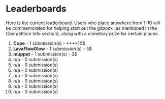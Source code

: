 # Leaderboards

Here is the current leaderboard. Users who place anywhere from 1-10 will be commemorated for helping start out the gitbook \(as mentioned in the Competition Info section\), along with a monetary prize for certain places. 

1. **Cope** - 1 submission\(s\)  -  ****10$
2. **LavaFlowGlow** - 1 submission\(s\) - 5$
3. **muppet** - 1 submission\(s\) - 3$
4. n/a - 0 submission\(s\)
5. n/a - 0 submission\(s\)
6. n/a - 0 submission\(s\)
7. n/a - 0 submission\(s\)
8. n/a - 0 submission\(s\)
9. n/a - 0 submission\(s\)
10. n/a - 0 submission\(s\)



